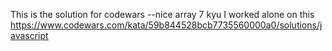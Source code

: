 This is the solution for codewars --nice array 7 kyu
I worked alone on this 
https://www.codewars.com/kata/59b844528bcb7735560000a0/solutions/javascript